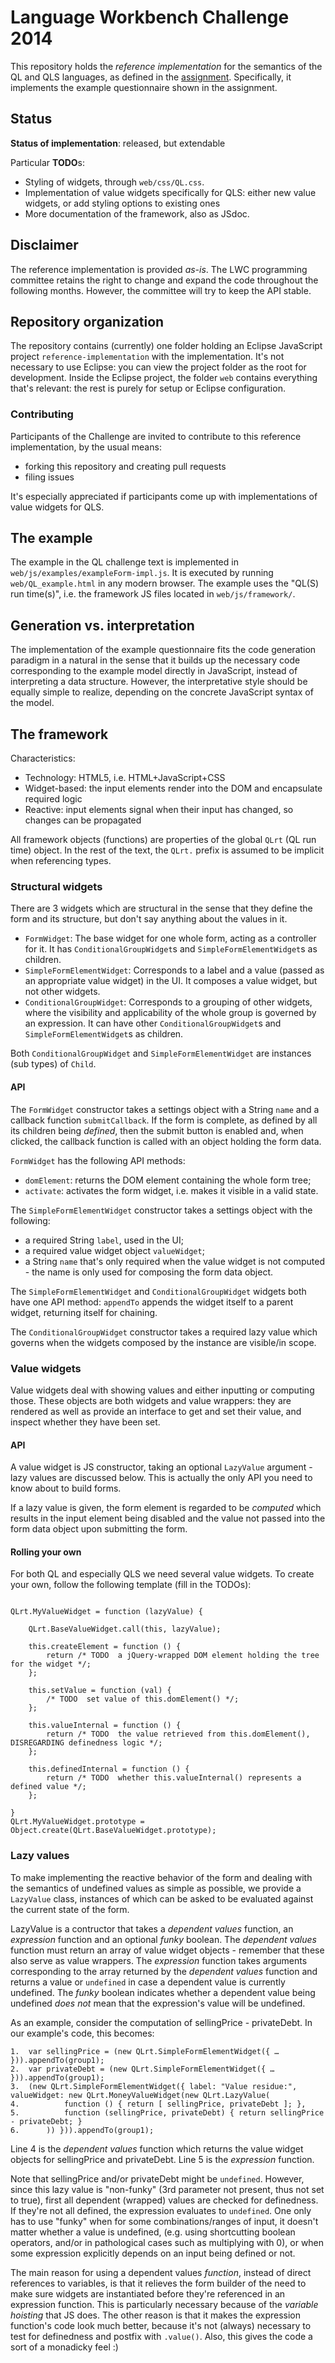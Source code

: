 Language Workbench Challenge 2014
=================================

This repository holds the _reference implementation_ for the semantics of the QL and QLS languages,
as defined in the [assignment](http://www.languageworkbenches.net/wp-content/uploads/2013/11/Call-for-Participation.pdf).
Specifically, it implements the example questionnaire shown in the assignment.

## Status

**Status of implementation**: released, but extendable

Particular **TODO**s:

* Styling of widgets, through ```web/css/QL.css```.
* Implementation of value widgets specifically for QLS: either new value widgets, or add styling options to existing ones
* More documentation of the framework, also as JSdoc.


## Disclaimer

The reference implementation is provided _as-is_.
The LWC programming committee retains the right to change and expand the code throughout the following months.
However, the committee will try to keep the API stable.


## Repository organization

The repository contains (currently) one folder holding an Eclipse JavaScript project ```reference-implementation``` with the implementation.
It's not necessary to use Eclipse: you can view the project folder as the root for development.
Inside the Eclipse project, the folder ```web``` contains everything that's relevant: the rest is purely for setup or Eclipse configuration.

### Contributing

Participants of the Challenge are invited to contribute to this reference implementation, by the usual means:

* forking this repository and creating pull requests
* filing issues

It's especially appreciated if participants come up with implementations of value widgets for QLS.


## The example

The example in the QL challenge text is implemented in ```web/js/examples/exampleForm-impl.js```.
It is executed by running ```web/QL_example.html``` in any modern browser.
The example uses the "QL(S) run time(s)", i.e. the framework JS files located in ```web/js/framework/```.


## Generation vs. interpretation

The implementation of the example questionnaire fits the code generation paradigm in a natural in the sense that it builds up the necessary code corresponding to the example model directly in JavaScript, instead of interpreting a data structure.
However, the interpretative style should be equally simple to realize, depending on the concrete JavaScript syntax of the model.


## The framework

Characteristics:

* Technology: HTML5, i.e. HTML+JavaScript+CSS
* Widget-based: the input elements render into the DOM and encapsulate required logic
* Reactive: input elements signal when their input has changed, so changes can be propagated

All framework objects (functions) are properties of the global ```QLrt``` (QL run time) object.
In the rest of the text, the ```QLrt.``` prefix is assumed to be implicit when referencing types.

### Structural widgets

There are 3 widgets which are structural in the sense that they define the form and its structure,
but don't say anything about the values in it.

* ```FormWidget```: The base widget for one whole form, acting as a controller for it. It has ```ConditionalGroupWidget```s and ```SimpleFormElementWidget```s as children.
* ```SimpleFormElementWidget```: Corresponds to a label and a value (passed as an appropriate value widget) in the UI. It composes a value widget, but not other widgets.
* ```ConditionalGroupWidget```: Corresponds to a grouping of other widgets, where the visibility and applicability of the whole group is governed by an expression. It can have other ```ConditionalGroupWidget```s and ```SimpleFormElementWidget```s as children.

Both ```ConditionalGroupWidget``` and ```SimpleFormElementWidget``` are instances (sub types) of ```Child```.

#### API

The ```FormWidget``` constructor takes a settings object with a String ```name``` and a callback function ```submitCallback```.
If the form is complete, as defined by all its children being _defined_, then the submit button is enabled and, when clicked,
the callback function is called with an object holding the form data.

```FormWidget``` has the following API methods:

* ```domElement```: returns the DOM element containing the whole form tree;
* ```activate```: activates the form widget, i.e. makes it visible in a valid state.

The ```SimpleFormElementWidget``` constructor takes a settings object with the following:

* a required String ```label```, used in the UI;
* a required value widget object ```valueWidget```;
* a String ```name``` that's only required when the value widget is not computed - the name is only used for composing the form data object.

The ```SimpleFormElementWidget``` and ```ConditionalGroupWidget``` widgets both have one API method: ```appendTo``` appends the widget itself to a parent widget, returning itself for chaining.

The ```ConditionalGroupWidget``` constructor takes a required lazy value which governs when the widgets composed by the instance are visible/in scope.


### Value widgets

Value widgets deal with showing values and either inputting or computing those.
These objects are both widgets and value wrappers: they are rendered as well as provide an interface to get and set their value, and inspect whether they have been set.

#### API

A value widget is JS constructor, taking an optional ```LazyValue``` argument - lazy values are discussed below.
This is actually the only API you need to know about to build forms.

If a lazy value is given, the form element is regarded to be _computed_ which results in the input element being disabled and the value not passed into the form data object upon submitting the form.

#### Rolling your own

For both QL and especially QLS we need several value widgets.
To create your own, follow the following template (fill in the TODOs):

```

QLrt.MyValueWidget = function (lazyValue) {

	QLrt.BaseValueWidget.call(this, lazyValue);

	this.createElement = function () {
		return /* TODO  a jQuery-wrapped DOM element holding the tree for the widget */;
	};

	this.setValue = function (val) {
		/* TODO  set value of this.domElement() */;
	};

	this.valueInternal = function () {
		return /* TODO  the value retrieved from this.domElement(), DISREGARDING definedness logic */;
	};

	this.definedInternal = function () {
		return /* TODO  whether this.valueInternal() represents a defined value */;
	};

}
QLrt.MyValueWidget.prototype = Object.create(QLrt.BaseValueWidget.prototype);

```


### Lazy values

To make implementing the reactive behavior of the form and dealing with the semantics of undefined values as simple as possible,
we provide a ```LazyValue``` class, instances of which can be asked to be evaluated against the current state of the form.

LazyValue is a contructor that takes a _dependent values_ function, an _expression_ function and an optional _funky_ boolean.
The _dependent values_ function must return an array of value widget objects - remember that these also serve as value wrappers.
The _expression_ function takes arguments corresponding to the array returned by the _dependent values_ function and returns a value or ```undefined``` in case a dependent value is currently undefined.
The _funky_ boolean indicates whether a dependent value being undefined _does not_ mean that the expression's value will be undefined.

As an example, consider the computation of sellingPrice - privateDebt. In our example's code, this becomes:

```
1.	var sellingPrice = (new QLrt.SimpleFormElementWidget({ … })).appendTo(group1);
2.	var privateDebt = (new QLrt.SimpleFormElementWidget({ … })).appendTo(group1);
3.	(new QLrt.SimpleFormElementWidget({ label: "Value residue:", valueWidget: new QLrt.MoneyValueWidget(new QLrt.LazyValue(
4.			function () { return [ sellingPrice, privateDebt ]; },
5.			function (sellingPrice, privateDebt) { return sellingPrice - privateDebt; }
6.		)) })).appendTo(group1);
```

Line 4 is the _dependent values_ function which returns the value widget objects for sellingPrice and privateDebt.
Line 5 is the _expression_ function.

Note that sellingPrice and/or privateDebt might be ```undefined```.
However, since this lazy value is "non-funky" (3rd parameter not present, thus not set to true), first all dependent (wrapped) values are checked for definedness.
If they're not all defined, the expression evaluates to ```undefined```.
One only has to use "funky" when for some combinations/ranges of input, it doesn't matter whether a value is undefined,
(e.g. using shortcutting boolean operators, and/or in pathological cases such as multiplying with 0),
or when some expression explicitly depends on an input being defined or not.

The main reason for using a dependent values _function_, instead of direct references to variables,
is that it relieves the form builder of the need to make sure widgets are instantiated before they're referenced in an expression function.
This is particularly necessary because of the _variable hoisting_ that JS does.
The other reason is that it makes the expression function's code look much better, because it's not (always) necessary to test for definedness and postfix with ```.value()```.
Also, this gives the code a sort of a monadicky feel :)
